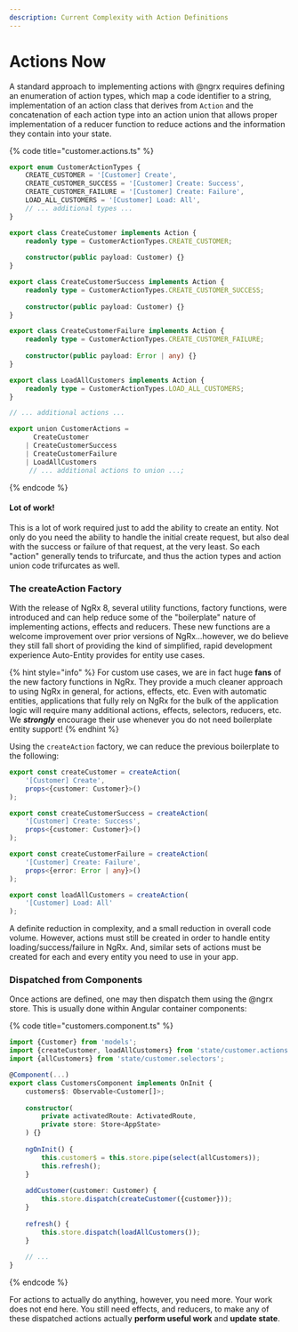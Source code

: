 ```yaml
---
description: Current Complexity with Action Definitions
---
```


# Actions Now

A standard approach to implementing actions with @ngrx requires defining an enumeration of action types, which map a code identifier to a string, implementation of an action class that derives from `Action` and the concatenation of each action type into an action union that allows proper implementation of a reducer function to reduce actions and the information they contain into your state. 

{% code title="customer.actions.ts" %}
```typescript
export enum CustomerActionTypes {
    CREATE_CUSTOMER = '[Customer] Create',
    CREATE_CUSTOMER_SUCCESS = '[Customer] Create: Success',
    CREATE_CUSTOMER_FAILURE = '[Customer] Create: Failure',
    LOAD_ALL_CUSTOMERS = '[Customer] Load: All',
    // ... additional types ...
}

export class CreateCustomer implements Action {
    readonly type = CustomerActionTypes.CREATE_CUSTOMER;
    
    constructor(public payload: Customer) {}
}

export class CreateCustomerSuccess implements Action {
    readonly type = CustomerActionTypes.CREATE_CUSTOMER_SUCCESS;
    
    constructor(public payload: Customer) {}
}

export class CreateCustomerFailure implements Action {
    readonly type = CustomerActionTypes.CREATE_CUSTOMER_FAILURE;
    
    constructor(public payload: Error | any) {}
}

export class LoadAllCustomers implements Action {
    readonly type = CustomerActionTypes.LOAD_ALL_CUSTOMERS;
}

// ... additional actions ...

export union CustomerActions = 
      CreateCustomer
    | CreateCustomerSuccess
    | CreateCustomerFailure 
    | LoadAllCustomers
     // ... additional actions to union ...;
```
{% endcode %}

#### Lot of work!

This is a lot of work required just to add the ability to create an entity. Not only do you need the ability to handle the initial create request, but also deal with the success or failure of that request, at the very least. So each "action" generally tends to trifurcate, and thus the action types and action union code trifurcates as well. 

### The createAction Factory

With the release of NgRx 8, several utility functions, factory functions, were introduced and can help reduce some of the "boilerplate" nature of implementing actions, effects and reducers. These new functions are a welcome improvement over prior versions of NgRx...however, we do believe they still fall short of providing the kind of simplified, rapid development experience Auto-Entity provides for entity use cases. 

{% hint style="info" %}
For custom use cases, we are in fact huge **fans** of the new factory functions in NgRx. They provide a much cleaner approach to using NgRx in general, for actions, effects, etc. Even with automatic entities, applications that fully rely on NgRx for the bulk of the application logic will require many additional actions, effects, selectors, reducers, etc. We _**strongly**_ encourage their use whenever you do not need boilerplate entity support!
{% endhint %}

Using the `createAction` factory, we can reduce the previous boilerplate to the following:

```typescript
export const createCustomer = createAction(
    '[Customer] Create',
    props<{customer: Customer}>()
);

export const createCustomerSuccess = createAction(
    '[Customer] Create: Success',
    props<{customer: Customer}>()
); 

export const createCustomerFailure = createAction(
    '[Customer] Create: Failure',
    props<{error: Error | any}>()
);

export const loadAllCustomers = createAction(
    '[Customer] Load: All'
);
```

A definite reduction in complexity, and a small reduction in overall code volume. However, actions must still be created in order to handle entity loading/success/failure in NgRx. And, similar sets of actions must be created for each and every entity you need to use in your app.

### Dispatched from Components

Once actions are defined, one may then dispatch them using the @ngrx store. This is usually done within Angular container components:

{% code title="customers.component.ts" %}
```typescript
import {Customer} from 'models';
import {createCustomer, loadAllCustomers} from 'state/customer.actions';
import {allCustomers} from 'state/customer.selectors';

@Component(...)
export class CustomersComponent implements OnInit {
    customers$: Observable<Customer[]>;
    
    constructor(
        private activatedRoute: ActivatedRoute, 
        private store: Store<AppState>
    ) {}
    
    ngOnInit() {
        this.customer$ = this.store.pipe(select(allCustomers));
        this.refresh();
    }
    
    addCustomer(customer: Customer) {
        this.store.dispatch(createCustomer({customer}));
    }
    
    refresh() {
        this.store.dispatch(loadAllCustomers());
    }
    
    // ...
}
```
{% endcode %}

For actions to actually do anything, however, you need more. Your work does not end here. You still need effects, and reducers, to make any of these dispatched actions actually **perform useful work** and **update state**. 

